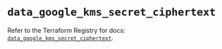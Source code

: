 # `data_google_kms_secret_ciphertext`

Refer to the Terraform Registry for docs: [`data_google_kms_secret_ciphertext`](https://registry.terraform.io/providers/hashicorp/google/5.11.0/docs/data-sources/kms_secret_ciphertext).
